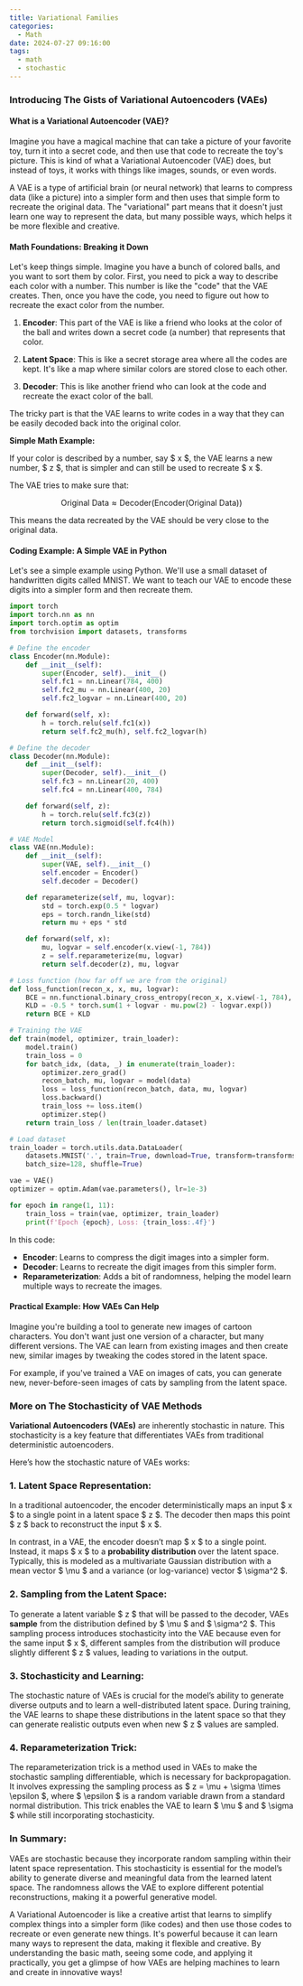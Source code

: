 ```yaml
---
title: Variational Families
categories:
  - Math
date: 2024-07-27 09:16:00
tags:
  - math
  - stochastic
---
```



### Introducing The Gists of Variational Autoencoders (VAEs)

#### What is a Variational Autoencoder (VAE)?

Imagine you have a magical machine that can take a picture of your favorite toy, turn it into a secret code, and then use that code to recreate the toy's picture. This is kind of what a Variational Autoencoder (VAE) does, but instead of toys, it works with things like images, sounds, or even words.

A VAE is a type of artificial brain (or neural network) that learns to compress data (like a picture) into a simpler form and then uses that simple form to recreate the original data. The "variational" part means that it doesn't just learn one way to represent the data, but many possible ways, which helps it be more flexible and creative.

#### Math Foundations: Breaking it Down

Let's keep things simple. Imagine you have a bunch of colored balls, and you want to sort them by color. First, you need to pick a way to describe each color with a number. This number is like the "code" that the VAE creates. Then, once you have the code, you need to figure out how to recreate the exact color from the number.

1. **Encoder**: This part of the VAE is like a friend who looks at the color of the ball and writes down a secret code (a number) that represents that color.

2. **Latent Space**: This is like a secret storage area where all the codes are kept. It's like a map where similar colors are stored close to each other.

3. **Decoder**: This is like another friend who can look at the code and recreate the exact color of the ball.

The tricky part is that the VAE learns to write codes in a way that they can be easily decoded back into the original color.

**Simple Math Example:**

If your color is described by a number, say $ x $, the VAE learns a new number, $ z $, that is simpler and can still be used to recreate $ x $.

The VAE tries to make sure that:

$$
\text{Original Data} \approx \text{Decoder}(\text{Encoder}(\text{Original Data}))
$$

This means the data recreated by the VAE should be very close to the original data.

#### Coding Example: A Simple VAE in Python

Let's see a simple example using Python. We'll use a small dataset of handwritten digits called MNIST. We want to teach our VAE to encode these digits into a simpler form and then recreate them.

```python
import torch
import torch.nn as nn
import torch.optim as optim
from torchvision import datasets, transforms

# Define the encoder
class Encoder(nn.Module):
    def __init__(self):
        super(Encoder, self).__init__()
        self.fc1 = nn.Linear(784, 400)
        self.fc2_mu = nn.Linear(400, 20)
        self.fc2_logvar = nn.Linear(400, 20)

    def forward(self, x):
        h = torch.relu(self.fc1(x))
        return self.fc2_mu(h), self.fc2_logvar(h)

# Define the decoder
class Decoder(nn.Module):
    def __init__(self):
        super(Decoder, self).__init__()
        self.fc3 = nn.Linear(20, 400)
        self.fc4 = nn.Linear(400, 784)

    def forward(self, z):
        h = torch.relu(self.fc3(z))
        return torch.sigmoid(self.fc4(h))

# VAE Model
class VAE(nn.Module):
    def __init__(self):
        super(VAE, self).__init__()
        self.encoder = Encoder()
        self.decoder = Decoder()

    def reparameterize(self, mu, logvar):
        std = torch.exp(0.5 * logvar)
        eps = torch.randn_like(std)
        return mu + eps * std

    def forward(self, x):
        mu, logvar = self.encoder(x.view(-1, 784))
        z = self.reparameterize(mu, logvar)
        return self.decoder(z), mu, logvar

# Loss function (how far off we are from the original)
def loss_function(recon_x, x, mu, logvar):
    BCE = nn.functional.binary_cross_entropy(recon_x, x.view(-1, 784), reduction='sum')
    KLD = -0.5 * torch.sum(1 + logvar - mu.pow(2) - logvar.exp())
    return BCE + KLD

# Training the VAE
def train(model, optimizer, train_loader):
    model.train()
    train_loss = 0
    for batch_idx, (data, _) in enumerate(train_loader):
        optimizer.zero_grad()
        recon_batch, mu, logvar = model(data)
        loss = loss_function(recon_batch, data, mu, logvar)
        loss.backward()
        train_loss += loss.item()
        optimizer.step()
    return train_loss / len(train_loader.dataset)

# Load dataset
train_loader = torch.utils.data.DataLoader(
    datasets.MNIST('.', train=True, download=True, transform=transforms.ToTensor()),
    batch_size=128, shuffle=True)

vae = VAE()
optimizer = optim.Adam(vae.parameters(), lr=1e-3)

for epoch in range(1, 11):
    train_loss = train(vae, optimizer, train_loader)
    print(f'Epoch {epoch}, Loss: {train_loss:.4f}')
```

In this code:
- **Encoder**: Learns to compress the digit images into a simpler form.
- **Decoder**: Learns to recreate the digit images from this simpler form.
- **Reparameterization**: Adds a bit of randomness, helping the model learn multiple ways to recreate the images.

#### Practical Example: How VAEs Can Help

Imagine you're building a tool to generate new images of cartoon characters. You don't want just one version of a character, but many different versions. The VAE can learn from existing images and then create new, similar images by tweaking the codes stored in the latent space.

For example, if you've trained a VAE on images of cats, you can generate new, never-before-seen images of cats by sampling from the latent space.


### More on The Stochasticity of VAE Methods

**Variational Autoencoders (VAEs)** are inherently stochastic in nature. This stochasticity is a key feature that differentiates VAEs from traditional deterministic autoencoders.

Here’s how the stochastic nature of VAEs works:

### 1. **Latent Space Representation**:
In a traditional autoencoder, the encoder deterministically maps an input $ x $ to a single point in a latent space $ z $. The decoder then maps this point $ z $ back to reconstruct the input $ x $.

In contrast, in a VAE, the encoder doesn’t map $ x $ to a single point. Instead, it maps $ x $ to a **probability distribution** over the latent space. Typically, this is modeled as a multivariate Gaussian distribution with a mean vector $ \mu $ and a variance (or log-variance) vector $ \sigma^2 $.

### 2. **Sampling from the Latent Space**:
To generate a latent variable $ z $ that will be passed to the decoder, VAEs **sample** from the distribution defined by $ \mu $ and $ \sigma^2 $. This sampling process introduces stochasticity into the VAE because even for the same input $ x $, different samples from the distribution will produce slightly different $ z $ values, leading to variations in the output.

### 3. **Stochasticity and Learning**:
The stochastic nature of VAEs is crucial for the model’s ability to generate diverse outputs and to learn a well-distributed latent space. During training, the VAE learns to shape these distributions in the latent space so that they can generate realistic outputs even when new $ z $ values are sampled.

### 4. **Reparameterization Trick**:
The reparameterization trick is a method used in VAEs to make the stochastic sampling differentiable, which is necessary for backpropagation. It involves expressing the sampling process as $ z = \mu + \sigma \times \epsilon $, where $ \epsilon $ is a random variable drawn from a standard normal distribution. This trick enables the VAE to learn $ \mu $ and $ \sigma $ while still incorporating stochasticity.

### **In Summary**:
VAEs are stochastic because they incorporate random sampling within their latent space representation. This stochasticity is essential for the model’s ability to generate diverse and meaningful data from the learned latent space. The randomness allows the VAE to explore different potential reconstructions, making it a powerful generative model.

A Variational Autoencoder is like a creative artist that learns to simplify complex things into a simpler form (like codes) and then use those codes to recreate or even generate new things. It's powerful because it can learn many ways to represent the data, making it flexible and creative. By understanding the basic math, seeing some code, and applying it practically, you get a glimpse of how VAEs are helping machines to learn and create in innovative ways!
